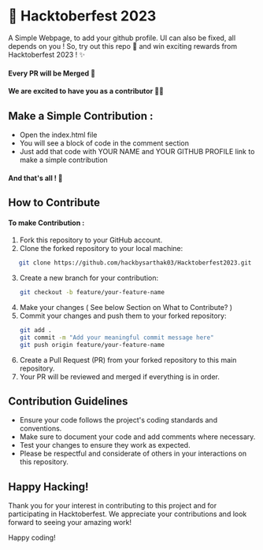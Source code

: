 # 🚀 Hacktoberfest 2023 

A Simple Webpage, to add your github profile. UI can also be fixed, all depends on you ! So, try out this repo 🤩 and win exciting rewards from Hacktoberfest 2023 ! ✨ 



#### Every PR will be Merged 🙂
#### We are excited to have you  as a contributor 🤩🤩

## Make a Simple Contribution :

- Open the index.html file
- You will see a block of code in the comment section
- Just add that code with YOUR NAME and YOUR GITHUB PROFILE link to make a simple contribution

#### And that's all ! 🚀


## How to Contribute

#### To make Contribution :
1. Fork this repository to your GitHub account.
2. Clone the forked repository to your local machine:
```bash
   git clone https://github.com/hackbysarthak03/Hacktoberfest2023.git
   ```
3. Create a new branch for your contribution:
   ```bash
   git checkout -b feature/your-feature-name
   ```
4. Make your changes ( See below Section on What to Contribute? )
5. Commit your changes and push them to your forked repository:
   ```bash
   git add .
   git commit -m "Add your meaningful commit message here"
   git push origin feature/your-feature-name
   ```
6. Create a Pull Request (PR) from your forked repository to this main repository.
7. Your PR will be reviewed and merged if everything is in order.


## Contribution Guidelines

- Ensure your code follows the project's coding standards and conventions.
- Make sure to document your code and add comments where necessary.
- Test your changes to ensure they work as expected.
- Please be respectful and considerate of others in your interactions on this repository.

## Happy Hacking!

Thank you for your interest in contributing to this project and for participating in Hacktoberfest. We appreciate your contributions and look forward to seeing your amazing work!

Happy coding!
